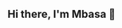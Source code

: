 ## Hi there, I'm Mbasa 👋

<!--
**MDunjwa/MDunjwa** is a ✨ _special_ ✨ repository because its `README.md` (this file) appears on your GitHub profile.

# 💫 About Me:
🧠 Software Engineering student at WeThinkCode_
🔭 I’m currently working on: a Monte Carlo Method Area Calculator and Hangman
👯 I’m looking to collaborate on: hackathons and a sports data application
🌱 I’m currently learning: Python, Java and Pygame utilisation<br>💬 Ask me about anything
📬 Reach me at mbasaemail@gmail.com


## 🌐 Socials:
[![email](https://img.shields.io/badge/Email-D14836?logo=gmail&logoColor=white)](mailto:mbasaemail@gmail.com) 

# 💻 Tech Stack:
![Java](https://img.shields.io/badge/java-%23ED8B00.svg?style=for-the-badge&logo=openjdk&logoColor=white) ![Python](https://img.shields.io/badge/python-3670A0?style=for-the-badge&logo=python&logoColor=ffdd54) ![Apache Maven](https://img.shields.io/badge/Apache%20Maven-C71A36?style=for-the-badge&logo=Apache%20Maven&logoColor=white) ![Git](https://img.shields.io/badge/git-%23F05033.svg?style=for-the-badge&logo=git&logoColor=white) ![GitHub](https://img.shields.io/badge/github-%23121011.svg?style=for-the-badge&logo=github&logoColor=white) ![GitLab](https://img.shields.io/badge/gitlab-%23181717.svg?style=for-the-badge&logo=gitlab&logoColor=white)
# 📊 GitHub Stats:
![](https://github-readme-stats.vercel.app/api?username=MDunjwa&theme=merko&hide_border=true&include_all_commits=true&count_private=true)<br/>
![](https://nirzak-streak-stats.vercel.app/?user=MDunjwa&theme=merko&hide_border=true)<br/>
![](https://github-readme-stats.vercel.app/api/top-langs/?username=MDunjwa&theme=merko&hide_border=true&include_all_commits=true&count_private=true&layout=compact)

## 🏆 GitHub Trophies
![](https://github-profile-trophy.vercel.app/?username=MDunjwa&theme=radical&no-frame=false&no-bg=true&margin-w=4)

<!-- Proudly created with GPRM ( https://gprm.itsvg.in ) -->
